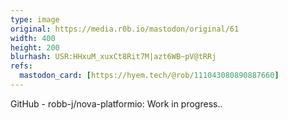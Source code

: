 ```yaml
---
type: image
original: https://media.r0b.io/mastodon/original/61
width: 400
height: 200
blurhash: USR:HHxuM_xuxCt8Rit7M|azt6WB~pV@tRRj
refs:
  mastodon_card: [https://hyem.tech/@rob/111043080890887660]
---
```


GitHub - robb-j/nova-platformio: Work in progress..
